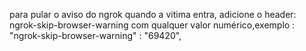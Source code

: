 para pular o aviso do ngrok quando a vitima entra, adicione o header: ngrok-skip-browser-warning com qualquer valor numérico,exemplo : "ngrok-skip-browser-warning" : "69420", 
